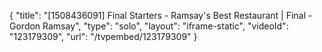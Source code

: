 {
    "title": "[1508436091] Final Starters - Ramsay's Best Restaurant | Final - Gordon Ramsay",
    "type": "solo",
    "layout": "iframe-static",
    "videoId": "123179309",
    "url": "\/tvpembed\/123179309"
}